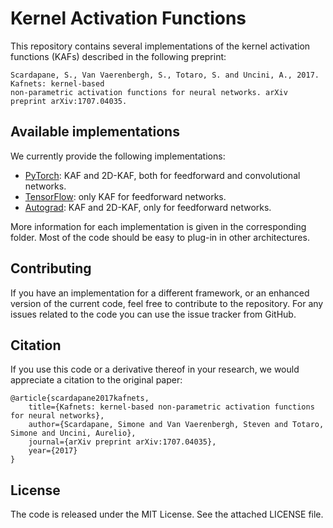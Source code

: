 # Kernel Activation Functions

This repository contains several implementations of the kernel activation functions (KAFs) described in the following preprint:
	
	Scardapane, S., Van Vaerenbergh, S., Totaro, S. and Uncini, A., 2017. Kafnets: kernel-based 
	non-parametric activation functions for neural networks. arXiv preprint arXiv:1707.04035.
	
## Available implementations

We currently provide the following implementations:

* [PyTorch](/pytorch): KAF and 2D-KAF, both for feedforward and convolutional networks.
* [TensorFlow](/tensorflow/): only KAF for feedforward networks.
* [Autograd](/autograd/): KAF and 2D-KAF, only for feedforward networks.
	
More information for each implementation is given in the corresponding folder. Most of the code should be easy to plug-in in other architectures.

## Contributing

If you have an implementation for a different framework, or an enhanced version of the current code, feel free to contribute to the repository. For any issues related to the code you can use the issue tracker from GitHub.

## Citation

If you use this code or a derivative thereof in your research, we would appreciate a citation to the original paper:

	@article{scardapane2017kafnets,
		title={Kafnets: kernel-based non-parametric activation functions for neural networks},
		author={Scardapane, Simone and Van Vaerenbergh, Steven and Totaro, Simone and Uncini, Aurelio},
		journal={arXiv preprint arXiv:1707.04035},
		year={2017}
	}
	
## License

The code is released under the MIT License. See the attached LICENSE file.
